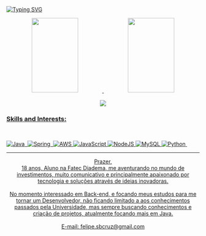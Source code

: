 [![Typing SVG](https://readme-typing-svg.herokuapp.com/?color=FF1493&size=35&center=true&vCenter=true&width=1000&lines=Welcome+!!;+My+name+is+Felipe+Soares:%29)](https://git.io/typing-svg)
<div align=center> 
  <a href="https://github.com/anuraghazra/github-readme-stats">
  <img width="49%" height="195px" src="https://github-readme-stats.vercel.app/api?username=felipe-SBC&show_icons=true&theme=dracula" />
</a href="https://github.com/anuraghazra/github-readme-stats">
  <img width="49%" height="195px" src="https://github-readme-stats.vercel.app/api/top-langs/?username=felipe-SBC&layout=compact&theme=dracula" />
</div>
<br>
<div align="center">  
 <a href="https://www.https://www.linkedin.com/in/felipe-soares-batista-da-cruz-42937323/" target="_blank"><img src="https://img.shields.io/badge/LinkedIn-0077B5?style=for-the-badge&logo=linkedin&logoColor=white">
</div>


### Skills and Interests:

<br>

![Java](https://img.shields.io/badge/Java-ED8B00?style=for-the-badge&logo=java&logoColor=white)&nbsp; ![Spring](https://img.shields.io/badge/Spring-6DB33F?style=for-the-badge&logo=spring&logoColor=white)&nbsp; ![AWS](https://img.shields.io/badge/Amazon_AWS-232F3E?style=for-the-badge&logo=amazon-aws&logoColor=white)&nbsp;![JavaScript](https://img.shields.io/badge/JavaScript-F7DF1E?style=for-the-badge&logo=javascript&logoColor=black)&nbsp;![NodeJS](https://img.shields.io/badge/Node.js-43853D?style=for-the-badge&logo=node.js&logoColor=white)&nbsp;![MySQL](https://img.shields.io/badge/MySQL-316192?style=for-the-badge&logo=mysql&logoColor=white)&nbsp;![Python](https://img.shields.io/badge/Python-14354C?style=for-the-badge&logo=python&logoColor=white)&nbsp;
<br><hr>
<p style="text-align: center">Prazer,
<br>
18 anos, Aluno na Fatec Diadema, me aventurando no mundo de investimentos, muito comunicativo e principalmente apaixonado por tecnologia e soluções através de ideias inovadoras.
<br><br>
No momento interessado em Back-end, e focando meus estudos para me tornar um Desenvolvedor, não ficando limitado a aos conhecimentos passados pela Universidade, mas sempre buscando conhecimentos e criação de projetos, atualmente focando mais em Java. 
<br><br>
E-mail: felipe.sbcruz@gmail.com </p>
